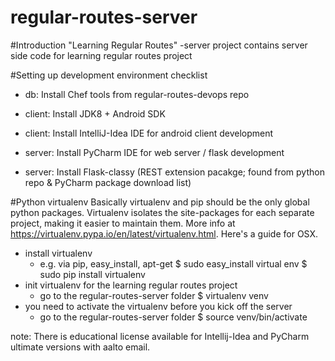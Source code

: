 regular-routes-server
=====================

#Introduction
"Learning Regular Routes" -server project contains server side code for learning regular routes project


#Setting up development environment checklist

- db: Install Chef tools from regular-routes-devops repo

- client: Install JDK8 + Android SDK 
- client: Install IntelliJ-Idea IDE for android client development 

- server: Install PyCharm IDE for web server / flask development 
- server: Install Flask-classy  (REST extension pacakge; found from python repo & PyCharm package download list) 


#Python virtualenv
Basically virtualenv and pip should be the only global python packages. Virtualenv isolates the site-packages for each separate project, making it 
easier to maintain them. More info at https://virtualenv.pypa.io/en/latest/virtualenv.html. Here's a guide for OSX.
  - install virtualenv
    - e.g. via pip, easy_install, apt-get
    $ sudo easy_install virtual env
    $ sudo pip install virtualenv
  - init virtualenv for the learning regular routes project
    - go to the regular-routes-server folder
    $ virtualenv venv
  - you need to activate the virtualenv before you kick off the server
    - go to the regular-routes-server folder
    $ source venv/bin/activate

note: There is educational license available for Intellij-Idea and PyCharm ultimate versions with aalto email.
